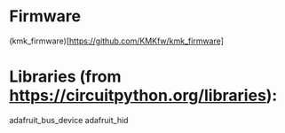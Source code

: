 # Firmware
(kmk_firmware)[https://github.com/KMKfw/kmk_firmware]

# Libraries (from https://circuitpython.org/libraries):
adafruit_bus_device
adafruit_hid